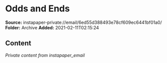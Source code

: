 # Odds and Ends

**Source:** instapaper-private://email/6ed55d388493e78cf609ec6441bf01a0/
**Folder:** Archive
**Added:** 2021-02-11T02:15:24




## Content
*Private content from instapaper_email*
